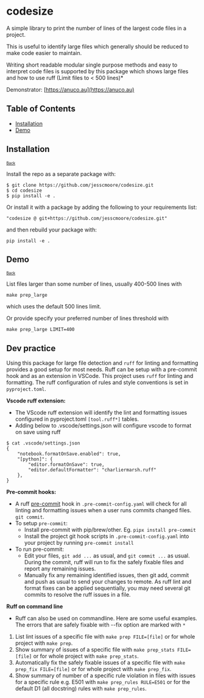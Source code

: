 # codesize

A simple library to print the number of lines of the largest code files in a project.

This is useful to identify large files which generally should be reduced to make code easier to maintain.

Writing short readable modular single purpose methods and easy to interpret code files is supported by this package which shows large files and how to use ruff (Limit files to < 500 lines)*

Demonstrator: [https://anuco.au](https://anuco.au)

## Table of Contents
- [Installation](#install)
- [Demo](#demo)


## Installation  <a name="install"></a>
<font size="1">[Back](#top)</font>

Install the repo as a separate package with:
```
$ git clone https://github.com/jesscmoore/codesize.git
$ cd codesize
$ pip install -e .
```

Or install it with a package by adding the following to your requirements list:
```
"codesize @ git+https://github.com/jesscmoore/codesize.git"
```
and then rebuild your package with:
```
pip install -e .
```

## Demo  <a name="demo"></a>
<font size="1">[Back](#top)</font>

List files larger than some number of lines, usually 400-500 lines with

```
make prep_large
```

which uses the default 500 lines limit.

Or provide specify your preferred number of lines threshold with

```
make prep_large LIMIT=400
```

## Dev practice

Using this package for large file detection and `ruff` for linting and formatting provides a good setup for most needs. Ruff can be setup with a pre-commit hook and as an extension in VSCode. This project uses `ruff` for linting and formatting. The ruff configuration of rules and style conventions is set in `pyproject.toml`.


**Vscode ruff extension:**

- The VScode ruff extension will identify the lint and formatting issues configured in pyproject.toml `[tool.ruff*]` tables.
- Adding below to .vscode/settings.json will configure vscode to format on save using ruff

```
$ cat .vscode/settings.json
{
    "notebook.formatOnSave.enabled": true,
    "[python]": {
        "editor.formatOnSave": true,
        "editor.defaultFormatter": "charliermarsh.ruff"
    },
}
```

**Pre-commit hooks:**

- A ruff [pre-commit](https://pre-commit.com/) hook in `.pre-commit-config.yaml` will check for all linting and formatting issues when a user runs commits changed files. `git commit`.
- To setup `pre-commit`:
  + Install pre-commit with pip/brew/other. Eg. `pipx install pre-commit`
  + Install the project git hook scripts in `.pre-commit-config.yaml` into your project by running `pre-commit install`
- To run pre-commit:
  + Edit your files, `git add ...` as usual, and `git commit ...` as usual. During the commit, ruff will run to fix the safely fixable files and report any remaining issues.
  + Manually fix any remaining identified issues, then git add, commit and push as usual to send your changes to remote. As ruff lint and format fixes can be applied sequentially, you may need several git commits to resolve the ruff issues in a file.

**Ruff on command line**

- Ruff can also be used on commandline. Here are some useful examples. The errors that are safely fixable with --fix option are marked with `*`

1. List lint issues of a specific file with `make prep FILE=[file]` or for whole project with `make prep`.
2. Show summary of issues of a specific file with `make prep_stats FILE=[file]` or for whole project with `make prep_stats`.
3. Automatically fix the safely fixable issues  of a specific file with `make prep_fix FILE=[file]` or for whole project with `make prep_fix`.
4. Show summary of number of a specific rule violation in files with issues for a specific rule e.g. E501 with `make prep_rules RULE=E501` or for the default D1 (all docstring) rules with `make prep_rules`.
